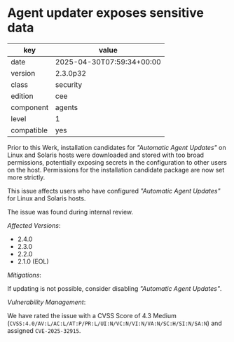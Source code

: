 [//]: # (werk v2)
# Agent updater exposes sensitive data

key        | value
---------- | ---
date       | 2025-04-30T07:59:34+00:00
version    | 2.3.0p32
class      | security
edition    | cee
component  | agents
level      | 1
compatible | yes

Prior to this Werk, installation candidates for _"Automatic Agent Updates"_ on Linux and Solaris hosts were downloaded and stored with too broad permissions, potentially exposing secrets in the configuration to other users on the host. Permissions for the installation candidate package are now set more strictly.

This issue affects users who have configured _"Automatic Agent Updates"_ for Linux and Solaris hosts.

The issue was found during internal review.

*Affected Versions*:

* 2.4.0
* 2.3.0
* 2.2.0
* 2.1.0 (EOL)

*Mitigations*:

If updating is not possible, consider disabling _"Automatic Agent Updates"_.

*Vulnerability Management*:

We have rated the issue with a CVSS Score of 4.3 Medium (`CVSS:4.0/AV:L/AC:L/AT:P/PR:L/UI:N/VC:N/VI:N/VA:N/SC:H/SI:N/SA:N`) and assigned `CVE-2025-32915`.
